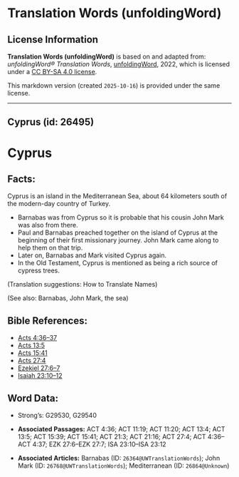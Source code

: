 # Translation Words (unfoldingWord)

## License Information

**Translation Words (unfoldingWord)** is based on and adapted from: _unfoldingWord® Translation Words_, [unfoldingWord](https://unfoldingword.org/utw), 2022, which is licensed under a [CC BY-SA 4.0 license](https://creativecommons.org/licenses/by-sa/4.0/legalcode.en).

This markdown version (created `2025-10-16`) is provided under the same license.



--------------------------------

## Cyprus (id: 26495)

Cyprus
======

Facts:
------

Cyprus is an island in the Mediterranean Sea, about 64 kilometers south of the modern\-day country of Turkey.

* Barnabas was from Cyprus so it is probable that his cousin John Mark was also from there.
* Paul and Barnabas preached together on the island of Cyprus at the beginning of their first missionary journey. John Mark came along to help them on that trip.
* Later on, Barnabas and Mark visited Cyprus again.
* In the Old Testament, Cyprus is mentioned as being a rich source of cypress trees.

(Translation suggestions: How to Translate Names)

(See also: Barnabas, John Mark, the sea)

Bible References:
-----------------

* [Acts 4:36–37](https://ref.ly/Acts4:36-Acts4:37)
* [Acts 13:5](https://ref.ly/Acts13:5)
* [Acts 15:41](https://ref.ly/Acts15:41)
* [Acts 27:4](https://ref.ly/Acts27:4)
* [Ezekiel 27:6–7](https://ref.ly/Ezek27:6-Ezek27:7)
* [Isaiah 23:10–12](https://ref.ly/Isa23:10-Isa23:12)

Word Data:
----------

* Strong’s: G29530, G29540

* **Associated Passages:** ACT 4:36; ACT 11:19; ACT 11:20; ACT 13:4; ACT 13:5; ACT 15:39; ACT 15:41; ACT 21:3; ACT 21:16; ACT 27:4; ACT 4:36–ACT 4:37; EZK 27:6–EZK 27:7; ISA 23:10–ISA 23:12
* **Associated Articles:** Barnabas (ID: `26364@UWTranslationWords`); John Mark (ID: `26768@UWTranslationWords`); Mediterranean (ID: `26864@Unknown`)


